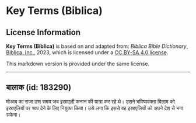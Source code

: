 # Key Terms (Biblica)

## License Information

**Key Terms (Biblica)** is based on and adapted from: _Biblica Bible Dictionary_, [Biblica, Inc.](https://www.biblica.com/), 2023, which is licensed under a [CC BY-SA 4.0 license](https://creativecommons.org/licenses/by-sa/4.0/legalcode.en).

This markdown version is provided under the same license.



--------------------------------

## बालाक (id: 183290)

मोआब का राजा उस समय जब इस्राएली कनान की यात्रा कर रहे थे। उसने भविष्यवक्ता बिलाम को इस्राएलियों पर श्राप देने के लिए नियुक्त किया। उसे लगा कि इससे वह इस्राएलियों को अपने देश से भगा सकेगा।


